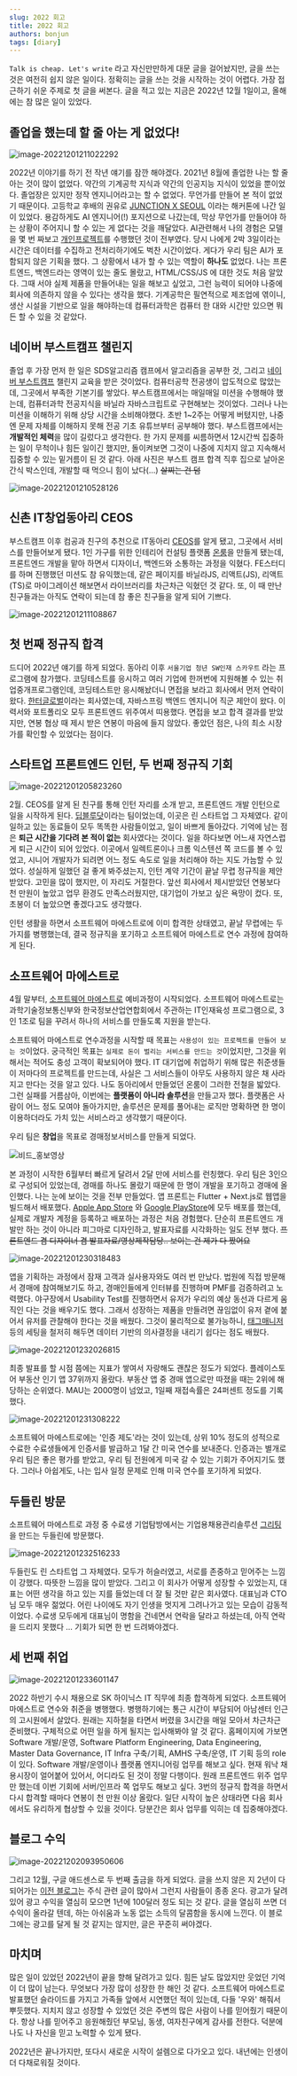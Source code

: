 ```yaml
---
slug: 2022 회고
title: 2022 회고
authors: bonjun
tags: [diary]
---
```


`Talk is cheap. Let's write` 라고 자신만만하게 대문 글을 걸어놨지만, 글을 쓰는 것은 여전히 쉽지 않은 일이다. 정확히는 글을 쓰는 것을 시작하는 것이 어렵다. 가장 접근하기 쉬운 주제로 첫 글을 써본다. 글을 적고 있는 지금은 2022년 12월 1일이고, 올해에는 참 많은 일이 있었다.

## 졸업을 했는데 할 줄 아는 게 없었다!

![image-20221201211022292](https://raw.githubusercontent.com/BonJunKu/image_server/upload/img/202212012110328.png)

2022년 이야기를 하기 전 작년 얘기를 잠깐 해야겠다. 2021년 8월에 졸업한 나는 할 줄 아는 것이 많이 없었다. 약간의 기계공학 지식과 약간의 인공지능 지식이 있었을 뿐이었다. 졸업장은 있지만 정작 엔지니어라고는 할 수 없었다. 무언가를 만들어 본 적이 없었기 때문이다. 고등학교 후배의 권유로 [JUNCTION X SEOUL](https://junctionx-seoul-2021.oopy.io/) 이라는 해커톤에 나간 일이 있었다. 용감하게도 AI 엔지니어(!) 포지션으로 나갔는데, 막상 무언가를 만들어야 하는 상황이 주어지니 할 수 있는 게 없다는 것을 깨달았다. AI관련해서 나의 경험은 모델을 몇 번 짜보고 [개인프로젝트](https://www.youtube.com/watch?v=LFBeaK554nc)를 수행했던 것이 전부였다. 당시 나에게 2박 3일이라는 시간은 데이터를 수집하고 전처리하기에도 벅찬 시간이었다. 게다가 우리 팀은 AI가 포함되지 않은 기획을 했다. 그 상황에서 내가 할 수 있는 역할이 **하나도** 없었다. 나는 프론트엔드, 백엔드라는 영역이 있는 줄도 몰랐고, HTML/CSS/JS 에 대한 것도 처음 알았다. 그때 서야 실제 제품을 만들어내는 일을 해보고 싶었고, 그런 능력이 되어야 나중에 회사에 의존하지 않을 수 있다는 생각을 했다. 기계공학은 필연적으로 제조업에 엮이니, 생산 시설을 기반으로 일을 해야하는데 컴퓨터과학은 컴퓨터 한 대와 시간만 있으면 뭐든 할 수 있을 것 같았다.

## 네이버 부스트캠프 챌린지

졸업 후 가장 먼저 한 일은 SDS알고리즘 캠프에서 알고리즘을 공부한 것, 그리고 [네이버 부스트캠프](https://boostcamp.connect.or.kr/) 챌린지 교육을 받은 것이었다. 컴퓨터공학 전공생이 압도적으로 많았는데, 그곳에서 부족한 기본기를 쌓았다. 부스트캠프에서는 매일매일 미션을 수행해야 했는데, 컴퓨터과학 전공지식을 바닐라 자바스크립트로 구현해보는 것이었다. 그러나 나는 미션을 이해하기 위해 상당 시간을 소비해야했다. 초반 1~2주는 어떻게 버텼지만, 나중엔 문제 자체를 이해하지 못해 전공 기초 유튜브부터 공부해야 했다. 부스트캠프에서는 **개발적인 체력**을 많이 길렀다고 생각한다. 한 가지 문제를 씨름하면서 12시간씩 집중하는 일이 무척이나 힘든 일이긴 했지만, 돌이켜보면 그것이 나중에 지치지 않고 지속해서 집중할 수 있는 밑거름이 된 것 같다. 아래 사진은 부스트 캠프 합격 직후 집으로 날아온 간식 박스인데, 개발할 때 먹으니 힘이 났다(...) ~~살찌는 건 덤~~

![image-20221201210528126](https://raw.githubusercontent.com/BonJunKu/image_server/upload/img/202212012105153.png)

## 신촌 IT창업동아리 CEOS

부스트캠프 이후 컴공과 친구의 추천으로 IT동아리 [CEOS](https://www.ceos.or.kr/)를 알게 됐고, 그곳에서 서비스를 만들어보게 됐다. 1인 가구를 위한 인테리어 컨설팅 플랫폼 [온룸](https://www.ownroom.link/)을 만들게 됐는데, 프론트엔드 개발을 맡아 하면서 디자이너, 백엔드와 소통하는 과정을 익혔다. FE스터디를 하며 진행했던 미션도 참 유익했는데, 같은 페이지를 바닐라JS, 리액트(JS), 리액트(TS)로 마이그레이션 해보면서 라이브러리를 차근차근 익혔던 것 같다. 또, 이 때 만난 친구들과는 아직도 연락이 되는데 참 좋은 친구들을 알게 되어 기쁘다.

![image-20221201211108867](https://raw.githubusercontent.com/BonJunKu/image_server/upload/img/202212012111899.png)

## 첫 번째 정규직 합격

드디어 2022년 얘기를 하게 되었다. 동아리 이후 `서울기업 청년 SW인재 스카우트` 라는 프로그램에 참가했다. 코딩테스트를 응시하고 여러 기업에 한꺼번에 지원해볼 수 있는 취업중개프로그램인데, 코딩테스트만 응시해놨더니 면접을 보라고 회사에서 먼저 연락이 왔다. [한터글로벌](http://hanteoglobal.com/)이라는 회사였는데, 자바스프링 백엔드 엔지니어 직군 제안이 왔다. 이력서와 포트폴리오 모두 프론트엔드 위주여서 띠용했다. 면접을 보고 합격 결과를 받았지만, 연봉 협상 때 제시 받은 연봉이 마음에 들지 않았다. 좋았던 점은, 나의 최소 시장가를 확인할 수 있었다는 점이다.

## 스타트업 프론트엔드 인턴, 두 번째 정규직 기회

![image-20221201205823260](https://raw.githubusercontent.com/BonJunKu/image_server/upload/img/202212012058291.png)

2월. CEOS를 알게 된 친구를 통해 인턴 자리를 소개 받고, 프론트엔드 개발 인턴으로 일을 시작하게 된다. [딥블루닷](https://www.devign.app/)이라는 팀이었는데, 이곳은 린 스타트업 그 자체였다. 같이 일하고 있는 동료들이 모두 똑똑한 사람들이었고, 일이 바쁘게 돌아갔다. 기억에 남는 점은 **퇴근 시간을 기다려 본 적이 없는** 회사였다는 것이다. 일을 하다보면 어느새 자연스럽게 퇴근 시간이 되어 있었다. 이곳에서 일렉트론이나 크롬 익스텐션 쪽 코드를 볼 수 있었고, 시니어 개발자가 되려면 어느 정도 속도로 일을 처리해야 하는 지도 가늠할 수 있었다. 성실하게 일했던 걸 좋게 봐주셨는지, 인턴 계약 기간이 끝날 무렵 정규직을 제안받았다. 고민을 많이 했지만, 이 자리도 거절한다. 앞선 회사에서 제시받았던 연봉보다 천 만원이 높았고 업무 환경도 만족스러웠지만, 대기업이 가보고 싶은 욕망이 컸다. 또, 초봉이 더 높았으면 좋겠다고도 생각했다.

인턴 생활을 하면서 소프트웨어 마에스트로에 이미 합격한 상태였고, 끝날 무렵에는 두 가지를 병행했는데, 결국 정규직을 포기하고 소프트웨어 마에스트로 연수 과정에 참여하게 된다.

## 소프트웨어 마에스트로

4월 말부터, [소프트웨어 마에스트로](https://www.swmaestro.org/sw/main/contents.do?menuNo=200002) 예비과정이 시작되었다. 소프트웨어 마에스트로는 과학기술정보통신부와 한국정보산업연합회에서 주관하는 IT인재육성 프로그램으로, 3인 1조로 팀을 꾸려서 하나의 서비스를 만들도록 지원을 받는다.

소프트웨어 마에스트로 연수과정을 시작할 때 목표는 `사용성이 있는 프로젝트를 만들어 보는 것`이었다. 궁극적인 목표는 `실제로 돈이 벌리는 서비스를 만드는 것`이었지만, 그것을 위해서는 적어도 충성 고객이 확보되어야 했다. IT 대기업에 취업하기 위해 많은 취준생들이 저마다의 프로젝트를 만드는데, 사실은 그 서비스들이 아무도 사용하지 않은 채 사라지고 만다는 것을 알고 있다. 나도 동아리에서 만들었던 온룸이 그러한 전철을 밟았다. 그런 실패를 거름삼아, 이번에는 **플랫폼이 아니라 솔루션**을 만들고자 했다. 플랫폼은 사람이 어느 정도 모여야 돌아가지만, 솔루션은 문제를 풀어내는 로직만 명확하면 한 명이 이용하더라도 가치 있는 서비스라고 생각했기 때문이다.

우리 팀은 **창업**을 목표로 경매정보서비스를 만들게 되었다.

![비드_홍보영상](https://raw.githubusercontent.com/BonJunKu/image_server/upload/img/202212080004312.gif)

본 과정이 시작한 6월부터 빠르게 달려서 2달 만에 서비스를 런칭했다. 우리 팀은 3인으로 구성되어 있었는데, 경매를 하나도 몰랐기 때문에 한 명이 개발을 포기하고 경매에 올인했다. 나는 눈에 보이는 것을 전부 만들었다. 앱 프론트는 Flutter + Next.js로 웹앱을 빌드해서 배포했다. [Apple App Store](https://apps.apple.com/kr/app/%EB%B9%84%EB%93%9C/id1639053397?l=en) 와 [Google PlayStore](https://play.google.com/store/apps/details?id=com.team_369.bid_webview)에 모두 배포를 했는데, 실제로 개발자 계정을 등록하고 배포하는 과정은 처음 경험했다. 단순히 프론트엔드 개발만 하는 것이 아니라 피그마로 디자인하고, 발표자료를 시각화하는 일도 전부 했다. ~~프론트엔드 겸 디자이너 겸 발표자료/영상제작담당.. 보이는 건 제가 다 짰어요~~

![image-20221201230318483](https://raw.githubusercontent.com/BonJunKu/image_server/upload/img/202212012303521.png)

앱을 기획하는 과정에서 잠재 고객과 실사용자와도 여러 번 만났다. 법원에 직접 방문해서 경매에 참여해보기도 하고, 경매인들에게 인터뷰를 진행하며 PMF를 검증하려고 노력했다. 야구장에서 Usability Test를 진행하면서 유저가 우리의 예상 동선과 다르게 움직인 다는 것을 배우기도 했다. 그래서 성장하는 제품을 만들려면 끊임없이 유저 곁에 붙어서 유저를 관찰해야 한다는 것을 배웠다. 그것이 물리적으로 불가능하니, [태그매니저](https://tagmanager.google.com/#/home) 등의 세팅을 철저히 해두면 데이터 기반의 의사결정을 내리기 쉽다는 점도 배웠다.

![image-20221201232026815](https://raw.githubusercontent.com/BonJunKu/image_server/upload/img/202212012320850.png)

최종 발표를 할 시점 쯤에는 지표가 쌓여서 자랑해도 괜찮은 정도가 되었다. 플레이스토어 부동산 인기 앱 37위까지 올랐다. 부동산 앱 중 경매 앱으로만 따졌을 때는 2위에 해당하는 순위였다. MAU는 2000명이 넘었고, 1일째 재접속률은 24퍼센트 정도를 기록했다.

![image-20221201231308222](https://raw.githubusercontent.com/BonJunKu/image_server/upload/img/202212012313248.png)

소프트웨어 마에스트로에는 '인증 제도'라는 것이 있는데, 상위 10% 정도의 성적으로 수료한 수료생들에게 인증서를 발급하고 1달 간 미국 연수를 보내준다. 인증과는 별개로 우리 팀은 좋은 평가를 받았고, 우리 팀 전원에게 미국 갈 수 있는 기회가 주어지기도 했다. 그러나 아쉽게도, 나는 입사 일정 문제로 인해 미국 연수를 포기하게 되었다.

## 두들린 방문

소프트웨어 마에스트로 과정 중 수료생 기업탐방에서는 기업용채용관리솔루션 [그리팅](https://www.greetinghr.com/?gclid=Cj0KCQiAvqGcBhCJARIsAFQ5ke6dwt8lHtFJ00-D57pt-NvgOe4VbDnqmyhLj7phvr4njzNZIdOIbWwaAsZlEALw_wcB)을 만드는 두들린에 방문했다.

![image-20221201232516233](https://raw.githubusercontent.com/BonJunKu/image_server/upload/img/202212012325268.png)

두들린도 린 스타트업 그 자체였다. 모두가 허슬러였고, 서로를 존중하고 믿어주는 느낌이 강했다. 따뜻한 느낌을 많이 받았다. 그리고 이 회사가 어떻게 성장할 수 있었는지, 대표는 어떤 생각을 하고 있는 지를 들었는데 더 잘 될 것만 같은 회사였다. 대표님과 CTO님 모두 매우 젊었다. 어린 나이에도 자기 인생을 멋지게 그려나가고 있는 모습이 감동적이었다. 수료생 모두에게 대표님이 명함을 건네면서 연락을 달라고 하셨는데, 아직 연락을 드리지 못했다 ... 기회가 되면 한 번 드려봐야겠다.

## 세 번째 취업

![image-20221201233601147](https://raw.githubusercontent.com/BonJunKu/image_server/upload/img/202212012336177.png)

2022 하반기 수시 채용으로 SK 하이닉스 IT 직무에 최종 합격하게 되었다. 소프트웨어 마에스트로 연수와 취준을 병행했다. 병행하기에는 통근 시간이 부담되어 아남센터 인근의 고시원에서 살았다. 원래는 지하철을 타면서 버렸을 3시간을 매일 모아서 차근차근 준비했다. 구체적으로 어떤 일을 하게 될지는 입사해봐야 알 것 같다. 홈페이지에 가보면 Software 개발/운영, Software Platform Engineering, Data Engineering, Master Data Governance, IT Infra 구축/기획, AMHS 구축/운영, IT 기획 등의 role이 있다. Software 개발/운영이나 플랫폼 엔지니어링 업무를 해보고 싶다. 현재 워낙 채용시장이 얼어붙어 있어서, 어디라도 된 것이 정말 다행이다. 원래 프론트엔드 위주 업무만 했는데 이번 기회에 서버/인프라 쪽 업무도 해보고 싶다. 3번의 정규직 합격을 하면서 다시 합격할 때마다 연봉이 천 만원 이상 올랐다. 일단 시작이 높은 상태라면 다음 회사에서도 유리하게 협상할 수 있을 것이다. 당분간은 회사 업무를 익히는 데 집중해야겠다.

## 블로그 수익

![image-20221202093950606](https://raw.githubusercontent.com/BonJunKu/image_server/upload/img/202212020939638.png)

그리고 12월, 구글 애드센스로 두 번째 출금을 하게 되었다. 글을 쓰지 않은 지 2년이 다 되어가는 [이전 블로그](https://ranggun.tistory.com/)는 주식 관련 글이 많아서 그런지 사람들이 종종 온다. 광고가 달려 있어 광고 수익을 열심히 모으면 1년에 100달러 정도 되는 것 같다. 글을 열심히 쓰면 더 수익이 올라갈 텐데, 하는 아쉬움과 노동 없는 소득의 달콤함을 동시에 느낀다. 이 블로그에는 광고를 달게 될 것 같지는 않지만, 글은 꾸준히 써야겠다.

## 마치며

많은 일이 있었던 2022년이 끝을 향해 달려가고 있다. 힘든 날도 많았지만 웃었던 기억이 더 많이 남는다. 무엇보다 가장 많이 성장한 한 해인 것 같다. 소프트웨어 마에스트로 발표했던 슬라이드를 가지고 가족들 앞에서 시연했던 적이 있는데, 다들 '우와' 해줘서 뿌듯했다. 지치지 않고 성장할 수 있었던 것은 주변의 많은 사람이 나를 믿어줬기 때문이다. 항상 나를 믿어주고 응원해줬던 부모님, 동생, 여자친구에게 감사를 전한다. 덕분에 나도 나 자신을 믿고 노력할 수 있게 됐다.

2022년은 끝나가지만, 또다시 새로운 시작이 설렘으로 다가오고 있다. 내년에는 인생이 더 다채로워질 것이다.
